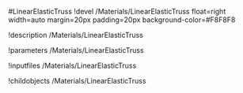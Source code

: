 <!-- MOOSE Object Documentation Stub: Remove this when content is added. -->
#LinearElasticTruss
!devel /Materials/LinearElasticTruss float=right width=auto margin=20px padding=20px background-color=#F8F8F8

!description /Materials/LinearElasticTruss

!parameters /Materials/LinearElasticTruss

!inputfiles /Materials/LinearElasticTruss

!childobjects /Materials/LinearElasticTruss
